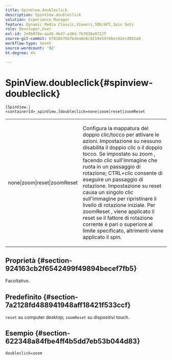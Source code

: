 ```yaml
---
title: SpinView.doubleclick
description: SpinView.doubleclick
solution: Experience Manager
feature: Dynamic Media Classic,Viewers,SDK/API,Spin Sets
role: Developer,User
exl-id: 2e9b8f8e-aa36-4b47-a36d-7b7036e8722f
source-git-commit: 6f838470a7bdea8e8c0219e59746ec82ecd802a8
workflow-type: tm+mt
source-wordcount: '92'
ht-degree: 4%

---
```


# SpinView.doubleclick{#spinview-doubleclick}

`[SpinView.|<containerId>_spinView.]doubleclick=none|zoom|reset|zoomReset`

<table id="table_E314540D347D47699C04EB80D20C0721"> 
 <tbody> 
  <tr> 
   <td colname="col1"> <p> <span class="codeph"> none|zoom|reset|zoomReset </span> </p> </td> 
   <td colname="col2"> <p> Configura la mappatura del doppio clic/tocco per attivare le azioni. Impostazione su <span class="codeph"> nessuno </span> disabilita il doppio clic o il doppio tocco. Se impostato su <span class="codeph"> zoom </span>, facendo clic sull'immagine che ruota in un passaggio di rotazione; CTRL+clic consente di eseguire un passaggio di rotazione. Impostazione su <span class="codeph"> reset </span> causa un singolo clic sull'immagine per ripristinare il livello di rotazione iniziale. Per <span class="codeph"> zoomReset </span>, viene applicato il reset se il fattore di rotazione corrente è pari o superiore al limite specificato, altrimenti viene applicato il spin. </p> </td> 
  </tr> 
 </tbody> 
</table>

## Proprietà {#section-924163cb2f6542499f49894becef7fb5}

Facoltativo.

## Predefinito {#section-7a2128fd488941948aff18421f533ccf}

`reset` su computer desktop; `zoomReset` su dispositivi touch.

## Esempio {#section-622348a84fbe4ff4b5dd7eb53b044d83}

`doubleclick=zoom`
